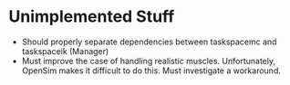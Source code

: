 # Unimplemented Stuff

* Should properly separate dependencies between taskspacemc and taskspaceik
  (Manager)
* Must improve the case of handling realistic muscles. Unfortunately, OpenSim
  makes it difficult to do this. Must investigate a workaround.
